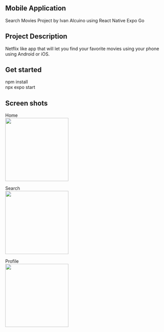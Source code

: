 ## Mobile Application 
Search Movies Project by Ivan Alcuino using React Native Expo Go

## Project Description
Netflix like app that will let you find your favorite movies using your phone using Android or iOS.

## Get started
npm install  
npx expo start

## Screen shots
Home  
<img src="https://github.com/user-attachments/assets/37041099-9882-4f3c-b4db-413d013d81bf" width="200">  

Search  
<img src="https://github.com/user-attachments/assets/a3e139c4-24c5-4a0a-93c6-9bbe48f63bc8" width="200">   

Profile  
<img src="https://github.com/user-attachments/assets/25865395-3f97-41c5-b3ba-edcc212e9259" width="200">

